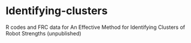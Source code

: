 # Identifying-clusters
R codes and FRC data for An Effective Method for Identifying Clusters of Robot Strengths (unpublished)
